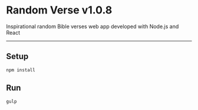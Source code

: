 # Random Verse v1.0.8
Inspirational random Bible verses web app developed with Node.js and React

----
## Setup
    npm install

## Run
    gulp
